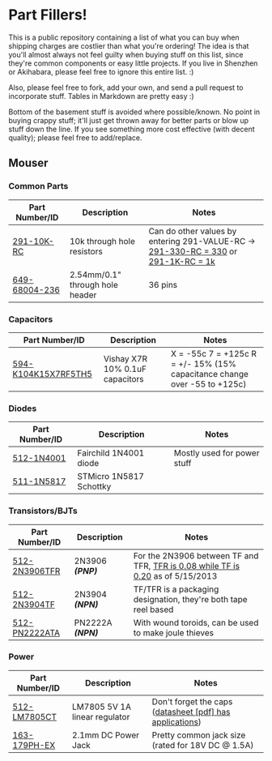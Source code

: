 # Part Fillers!

This is a public repository containing a list of what you can buy when shipping charges 
are costlier than what you're ordering! The idea is that you'll almost always not feel guilty
when buying stuff on this list, since they're common components or easy little projects. If you live 
in Shenzhen or Akihabara, please feel free to ignore this entire list. :)

Also, please feel free to fork, add your own, and send a pull request to incorporate stuff. Tables in
Markdown are pretty easy :)

Bottom of the basement stuff is avoided where possible/known. No point in buying crappy stuff; it'll
just get thrown away for better parts or blow up stuff down the line. If you see something more cost effective
(with decent quality); please feel free to add/replace.


## Mouser

### Common Parts

| Part Number/ID | Description | Notes |
|----------------|-------------|-------|
| [291-10K-RC](http://www.mouser.com/Search/Refine.aspx?Keyword=Xicon+291-10K-RC) | 10k through hole resistors | Can do other values by entering 291-VALUE-RC -> [291-330-RC = 330](http://www.mouser.com/Search/Refine.aspx?Keyword=291-330-RC) or [291-1K-RC = 1k](http://www.mouser.com/Search/Refine.aspx?Keyword=291-1K-RC) |
| [649-68004-236](http://www.mouser.com/ProductDetail/FCI/68004-236/?qs=eanFghet1JOyyJ/RYv6JvQ==) | 2.54mm/0.1" through hole header | 36 pins |

### Capacitors

| Part Number/ID | Description | Notes |
|----------------|-------------|-------|
| [594-K104K15X7RF5TH5](http://www.mouser.com/ProductDetail/Vishay-BC-Components/K104K15X7RF5TH5/?qs=CuWZN/5Vbiofhf%252buZNGw/g==) | Vishay X7R 10% 0.1uF capacitors | X = -55c 7 = +125c R = +/- 15% (15% capacitance change over -55 to +125c) |

### Diodes

| Part Number/ID | Description | Notes |
|----------------|-------------|-------|
| [512-1N4001](http://www.mouser.com/ProductDetail/Fairchild-Semiconductor/1N4001/?qs=PKwgOmPR8%252bnXpabSf4kJpg==) | Fairchild 1N4001 diode | Mostly used for power stuff |
| [511-1N5817](http://www.mouser.com/ProductDetail/STMicroelectronics/1N5817/?qs=sGAEpiMZZMtQ8nqTKtFS%2fD9SVzsgHTKGsrEMHLFTAoc%3d) | STMicro 1N5817 Schottky | |

### Transistors/BJTs

| Part Number/ID | Description | Notes |
|----------------|-------------|-------|
| [512-2N3906TFR](http://www.mouser.com/ProductDetail/Fairchild-Semiconductor/2N4401TFR/?qs=hXzPkG2nhVb/HW5tAgoYwg==) | 2N3906 ***(PNP)*** | For the 2N3906 between TF and TFR, [TFR is 0.08 while TF is 0.20](http://www.mouser.com/Search/Refine.aspx?Keyword=512-2N3906TF) as of 5/15/2013 |
| [512-2N3904TF](http://www.mouser.com/access/?pn=512-2N3904TF) | 2N3904 ***(NPN)*** | TF/TFR is a packaging designation, they're both tape reel based |
| [512-PN2222ATA](http://www.mouser.com/ProductDetail/Fairchild-Semiconductor/PN2222ATA/?qs=QwEULm8S1DrfA/CRPqYa%252bw==) | PN2222A ***(NPN)*** | With wound toroids, can be used to make joule thieves |

### Power

| Part Number/ID | Description | Notes |
|----------------|-------------|-------|
| [512-LM7805CT](http://www.mouser.com/ProductDetail/Fairchild-Semiconductor/LM7805CT/?qs=cnIeywgme7bzmZ37/iFT9w==) | LM7805 5V 1A linear regulator | Don't forget the caps ([datasheet [pdf] has applications](http://www.mouser.com/ds/2/149/LM7805-189995.pdf)) |
| [163-179PH-EX](http://www.mouser.com/access/?pn=163-179PH-EX) | 2.1mm DC Power Jack | Pretty common jack size (rated for 18V DC @ 1.5A) |

